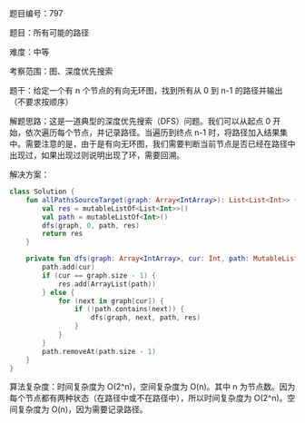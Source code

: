 题目编号：797

题目：所有可能的路径

难度：中等

考察范围：图、深度优先搜索

题干：给定一个有 n 个节点的有向无环图，找到所有从 0 到 n-1 的路径并输出（不要求按顺序）

解题思路：这是一道典型的深度优先搜索（DFS）问题。我们可以从起点 0 开始，依次遍历每个节点，并记录路径。当遍历到终点 n-1 时，将路径加入结果集中。需要注意的是，由于是有向无环图，我们需要判断当前节点是否已经在路径中出现过，如果出现过则说明出现了环，需要回溯。

解决方案：

```kotlin
class Solution {
    fun allPathsSourceTarget(graph: Array<IntArray>): List<List<Int>> {
        val res = mutableListOf<List<Int>>()
        val path = mutableListOf<Int>()
        dfs(graph, 0, path, res)
        return res
    }

    private fun dfs(graph: Array<IntArray>, cur: Int, path: MutableList<Int>, res: MutableList<List<Int>>) {
        path.add(cur)
        if (cur == graph.size - 1) {
            res.add(ArrayList(path))
        } else {
            for (next in graph[cur]) {
                if (!path.contains(next)) {
                    dfs(graph, next, path, res)
                }
            }
        }
        path.removeAt(path.size - 1)
    }
}
```

算法复杂度：时间复杂度为 O(2^n)，空间复杂度为 O(n)。其中 n 为节点数。因为每个节点都有两种状态（在路径中或不在路径中），所以时间复杂度为 O(2^n)。空间复杂度为 O(n)，因为需要记录路径。